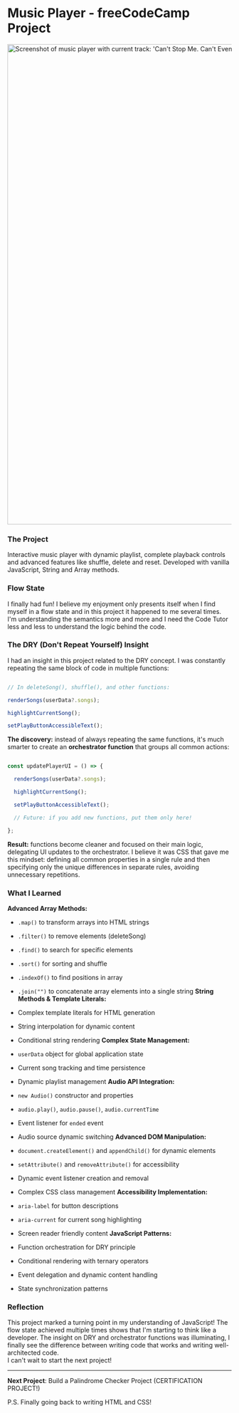 # Music Player - freeCodeCamp Project

<img width="824" height="1079" alt="Screenshot of music player with current track: 'Can't Stop Me. Can't Even Slow Me Down.' by Quincy Larson" src="https://github.com/user-attachments/assets/679842e3-4816-40c6-8163-d2739784577f" />

### The Project

Interactive music player with dynamic playlist, complete playback controls and advanced features like shuffle, delete and reset. Developed with vanilla JavaScript, String and Array methods.
### Flow State

I finally had fun!
I believe my enjoyment only presents itself when I find myself in a flow state and in this project it happened to me several times. I'm understanding the semantics more and more and I need the Code Tutor less and less to understand the logic behind the code.
### The DRY (Don't Repeat Yourself) Insight

I had an insight in this project related to the DRY concept. I was constantly repeating the same block of code in multiple functions:
```javascript

// In deleteSong(), shuffle(), and other functions:

renderSongs(userData?.songs);

highlightCurrentSong();

setPlayButtonAccessibleText();

```
**The discovery:** instead of always repeating the same functions, it's much smarter to create an **orchestrator function** that groups all common actions:
```javascript

const updatePlayerUI = () => {

  renderSongs(userData?.songs);

  highlightCurrentSong();

  setPlayButtonAccessibleText();

  // Future: if you add new functions, put them only here!

};

```
**Result:** functions become cleaner and focused on their main logic, delegating UI updates to the orchestrator.
I believe it was CSS that gave me this mindset: defining all common properties in a single rule and then specifying only the unique differences in separate rules, avoiding unnecessary repetitions.
### What I Learned

**Advanced Array Methods:**
- `.map()` to transform arrays into HTML strings

- `.filter()` to remove elements (deleteSong)

- `.find()` to search for specific elements

- `.sort()` for sorting and shuffle

- `.indexOf()` to find positions in array

- `.join("")` to concatenate array elements into a single string
**String Methods & Template Literals:**
- Complex template literals for HTML generation

- String interpolation for dynamic content

- Conditional string rendering
**Complex State Management:**
- `userData` object for global application state

- Current song tracking and time persistence

- Dynamic playlist management
**Audio API Integration:**
- `new Audio()` constructor and properties

- `audio.play()`, `audio.pause()`, `audio.currentTime`

- Event listener for `ended` event

- Audio source dynamic switching
**Advanced DOM Manipulation:**
- `document.createElement()` and `appendChild()` for dynamic elements

- `setAttribute()` and `removeAttribute()` for accessibility

- Dynamic event listener creation and removal

- Complex CSS class management
**Accessibility Implementation:**
- `aria-label` for button descriptions

- `aria-current` for current song highlighting

- Screen reader friendly content
**JavaScript Patterns:**
- Function orchestration for DRY principle

- Conditional rendering with ternary operators

- Event delegation and dynamic content handling

- State synchronization patterns
### Reflection

This project marked a turning point in my understanding of JavaScript!
The flow state achieved multiple times shows that I'm starting to think like a developer.
The insight on DRY and orchestrator functions was illuminating, I finally see the difference between writing code that works and writing well-architected code. <br>
I can't wait to start the next project!
***
**Next Project**: Build a Palindrome Checker Project (CERTIFICATION PROJECT!)

P.S. Finally going back to writing HTML and CSS!
